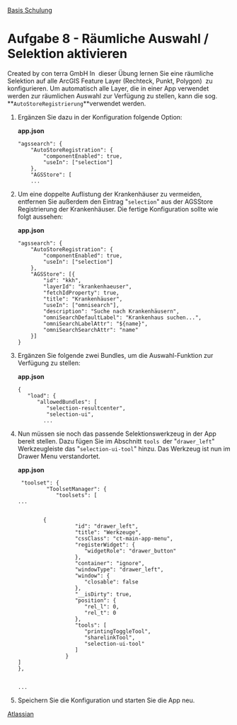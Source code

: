 [Basis Schulung](Readme.md)

Aufgabe 8 - Räumliche Auswahl / Selektion aktivieren
=======================================================================

Created by con terra GmbH
In  dieser Übung lernen Sie eine räumliche Selektion auf alle ArcGIS Feature Layer (Rechteck, Punkt, Polygon)  zu konfigurieren.
Um automatisch alle Layer, die in einer App verwendet werden zur räumlichen Auswahl zur Verfügung zu stellen, kann die sog. **`AutoStoreRegistrierung`**verwendet werden.

1.  Ergänzen Sie dazu in der Konfiguration folgende Option:

    **app.json**

    ``` {.syntaxhighlighter-pre data-syntaxhighlighter-params="brush: java; gutter: false; theme: Confluence" data-theme="Confluence"}
    "agssearch": {
        "AutoStoreRegistration": {
            "componentEnabled": true,
            "useIn": ["selection"]
        },
        "AGSStore": [
        ...
    ```

2.  Um eine doppelte Auflistung der Krankenhäuser zu vermeiden, entfernen Sie außerdem den Eintrag "`selection`" aus der AGSStore Registrierung der Krankenhäuser. Die fertige Konfiguration sollte wie folgt aussehen:

    **app.json**

    ``` {.syntaxhighlighter-pre data-syntaxhighlighter-params="brush: java; gutter: false; theme: Confluence" data-theme="Confluence"}
    "agssearch": {
        "AutoStoreRegistration": {
            "componentEnabled": true,
            "useIn": ["selection"]
        },
        "AGSStore": [{
            "id": "kkh",
            "layerId": "krankenhaeuser",
            "fetchIdProperty": true,
            "title": "Krankenhäuser",
            "useIn": ["omnisearch"],
            "description": "Suche nach Krankenhäusern",
            "omniSearchDefaultLabel": "Krankenhaus suchen...",
            "omniSearchLabelAttr": "${name}",
            "omniSearchSearchAttr": "name"
        }]
    }
    ```

3.  Ergänzen Sie folgende zwei Bundles, um die Auswahl-Funktion zur Verfügung zu stellen:

    **app.json**

    ``` {.syntaxhighlighter-pre data-syntaxhighlighter-params="brush: java; gutter: false; theme: Confluence" data-theme="Confluence"}
    {
       "load": {
          "allowedBundles": [
             "selection-resultcenter",
             "selection-ui",
            ...
    ```

4.  Nun müssen sie noch das passende Selektionswerkzeug in der App bereit stellen. Dazu fügen Sie im Abschnitt `tools `der "`drawer_left`" Werkzeugleiste das "`selection-ui-tool`" hinzu. Das Werkzeug ist nun im Drawer Menu verstandortet.

    **app.json**

    ``` {.syntaxhighlighter-pre data-syntaxhighlighter-params="brush: java; gutter: false; theme: Confluence" data-theme="Confluence"}
     "toolset": {
             "ToolsetManager": {
                "toolsets": [
    ...


            {
                      "id": "drawer_left",
                      "title": "Werkzeuge",
                      "cssClass": "ct-main-app-menu",
                      "registerWidget": {
                         "widgetRole": "drawer_button"
                      },
                      "container": "ignore",
                      "windowType": "drawer_left",
                      "window": {
                         "closable": false
                      },
                      "__isDirty": true,
                      "position": {
                         "rel_l": 0,
                         "rel_t": 0
                      },
                      "tools": [
                         "printingToggleTool",
                         "sharelinkTool",
                         "selection-ui-tool"
                      ]
                   }
    ]
    },


    ...
    ```

5.  Speichern Sie die Konfiguration und starten Sie die App neu.

[Atlassian](http://www.atlassian.com/)
